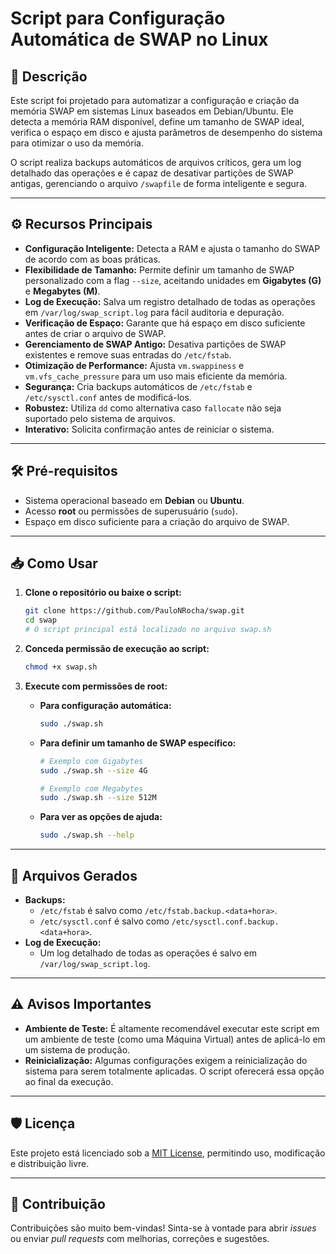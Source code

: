 # Script para Configuração Automática de SWAP no Linux

## 📄 Descrição

Este script foi projetado para automatizar a configuração e criação da memória SWAP em sistemas Linux baseados em Debian/Ubuntu. Ele detecta a memória RAM disponível, define um tamanho de SWAP ideal, verifica o espaço em disco e ajusta parâmetros de desempenho do sistema para otimizar o uso da memória.

O script realiza backups automáticos de arquivos críticos, gera um log detalhado das operações e é capaz de desativar partições de SWAP antigas, gerenciando o arquivo `/swapfile` de forma inteligente e segura.

---

## ⚙️ Recursos Principais

-   **Configuração Inteligente:** Detecta a RAM e ajusta o tamanho do SWAP de acordo com as boas práticas.
-   **Flexibilidade de Tamanho:** Permite definir um tamanho de SWAP personalizado com a flag `--size`, aceitando unidades em **Gigabytes (G)** e **Megabytes (M)**.
-   **Log de Execução:** Salva um registro detalhado de todas as operações em `/var/log/swap_script.log` para fácil auditoria e depuração.
-   **Verificação de Espaço:** Garante que há espaço em disco suficiente antes de criar o arquivo de SWAP.
-   **Gerenciamento de SWAP Antigo:** Desativa partições de SWAP existentes e remove suas entradas do `/etc/fstab`.
-   **Otimização de Performance:** Ajusta `vm.swappiness` e `vm.vfs_cache_pressure` para um uso mais eficiente da memória.
-   **Segurança:** Cria backups automáticos de `/etc/fstab` e `/etc/sysctl.conf` antes de modificá-los.
-   **Robustez:** Utiliza `dd` como alternativa caso `fallocate` não seja suportado pelo sistema de arquivos.
-   **Interativo:** Solicita confirmação antes de reiniciar o sistema.

---

## 🛠️ Pré-requisitos

-   Sistema operacional baseado em **Debian** ou **Ubuntu**.
-   Acesso **root** ou permissões de superusuário (`sudo`).
-   Espaço em disco suficiente para a criação do arquivo de SWAP.

---

## 📥 Como Usar

1.  **Clone o repositório ou baixe o script:**
    ```bash
    git clone https://github.com/PauloNRocha/swap.git
    cd swap
    # O script principal está localizado no arquivo swap.sh
    ```

2.  **Conceda permissão de execução ao script:**
    ```bash
    chmod +x swap.sh
    ```

3.  **Execute com permissões de root:**

    *   **Para configuração automática:**
        ```bash
        sudo ./swap.sh
        ```

    *   **Para definir um tamanho de SWAP específico:**
        ```bash
        # Exemplo com Gigabytes
        sudo ./swap.sh --size 4G

        # Exemplo com Megabytes
        sudo ./swap.sh --size 512M
        ```

    *   **Para ver as opções de ajuda:**
        ```bash
        sudo ./swap.sh --help
        ```

---

## 📂 Arquivos Gerados

-   **Backups:**
    -   `/etc/fstab` é salvo como `/etc/fstab.backup.<data+hora>`.
    -   `/etc/sysctl.conf` é salvo como `/etc/sysctl.conf.backup.<data+hora>`.
-   **Log de Execução:**
    -   Um log detalhado de todas as operações é salvo em `/var/log/swap_script.log`.

---

## ⚠️ Avisos Importantes

-   **Ambiente de Teste:** É altamente recomendável executar este script em um ambiente de teste (como uma Máquina Virtual) antes de aplicá-lo em um sistema de produção.
-   **Reinicialização:** Algumas configurações exigem a reinicialização do sistema para serem totalmente aplicadas. O script oferecerá essa opção ao final da execução.

---

## 🛡️ Licença

Este projeto está licenciado sob a [MIT License](LICENSE), permitindo uso, modificação e distribuição livre.

---

## 🤝 Contribuição

Contribuições são muito bem-vindas! Sinta-se à vontade para abrir *issues* ou enviar *pull requests* com melhorias, correções e sugestões.
